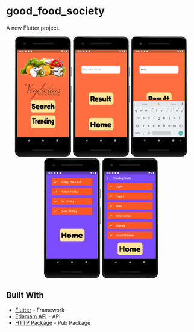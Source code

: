 # good_food_society

A new Flutter project.

<p align="center">
  <img src="https://github.com/Srinivasan1983/good_food_society/blob/master/images/veg1.PNG" width="150" height="320"/>
  <img src="https://github.com/Srinivasan1983/good_food_society/blob/master/images/veg2.PNG" width="150" height="320"/>
  <img src="https://github.com/Srinivasan1983/good_food_society/blob/master/images/veg3.PNG" width="150" height="320"/>
  <img src="https://github.com/Srinivasan1983/good_food_society/blob/master/images/veg4.PNG" width="150" height="320"/>
  <img src="https://github.com/Srinivasan1983/good_food_society/blob/master/images/veg5.PNG" width="150" height="320"/>
</p>

## Built With

* [Flutter](https://flutter.dev/) - Framework
* [Edamam API](https://www.edamam.com/) - API
* [HTTP Package](https://pub.dev/packages/http) - Pub Package
